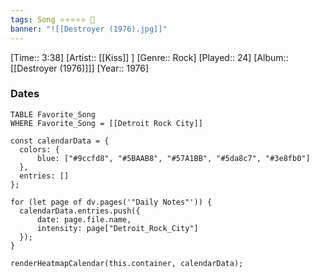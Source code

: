 ```yaml
---
tags: Song ⭐⭐⭐⭐⭐ 💛
banner: "![[Destroyer (1976).jpg]]"
---
```

[Time:: 3:38]
[Artist:: [[Kiss]] ]
[Genre:: Rock]
[Played:: 24]
[Album:: [[Destroyer (1976)]]]
[Year:: 1976]
### Dates
````dataview
TABLE Favorite_Song
WHERE Favorite_Song = [[Detroit Rock City]]
````

  ```dataviewjs
const calendarData = { 
	colors: { 
		blue: ["#9ccfd8", "#5BAAB8", "#57A1BB", "#5da8c7", "#3e8fb0"] 
	}, 
	entries: [] 
}; 

for (let page of dv.pages('"Daily Notes"')) { 
	calendarData.entries.push({ 
		date: page.file.name, 
		intensity: page["Detroit_Rock_City"]
	}); 
} 

renderHeatmapCalendar(this.container, calendarData);
```
